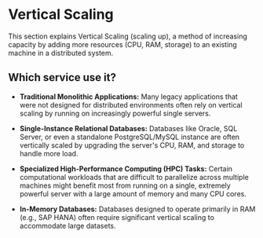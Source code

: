 # Vertical Scaling

This section explains Vertical Scaling (scaling up), a method of increasing capacity by adding more resources (CPU, RAM, storage) to an existing machine in a distributed system.

## Which service use it?



-   **Traditional Monolithic Applications:** Many legacy applications that were not designed for distributed environments often rely on vertical scaling by running on increasingly powerful single servers.

-   **Single-Instance Relational Databases:** Databases like Oracle, SQL Server, or even a standalone PostgreSQL/MySQL instance are often vertically scaled by upgrading the server's CPU, RAM, and storage to handle more load.

-   **Specialized High-Performance Computing (HPC) Tasks:** Certain computational workloads that are difficult to parallelize across multiple machines might benefit most from running on a single, extremely powerful server with a large amount of memory and many CPU cores.

-   **In-Memory Databases:** Databases designed to operate primarily in RAM (e.g., SAP HANA) often require significant vertical scaling to accommodate large datasets.

